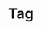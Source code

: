 ---
layout: pattern.njk
tags: 
    - legacy_components_de
key: tag-legacy_de
title: Tag
parent: legacy_components_de
image: legacy/overview/tag.webp
keywords: 
order: 260
---